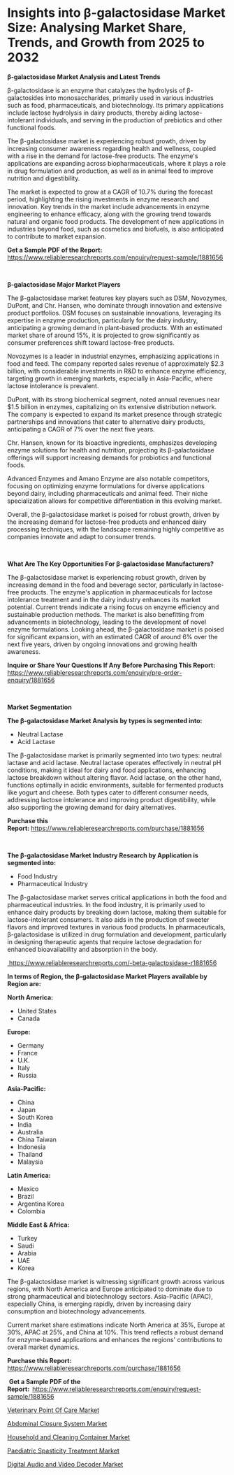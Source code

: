 <p><h1>Insights into β-galactosidase Market Size: Analysing Market Share, Trends, and Growth from 2025 to 2032</h1></p><p><strong>β-galactosidase Market Analysis and Latest Trends</strong></p>
<p><p>β-galactosidase is an enzyme that catalyzes the hydrolysis of β-galactosides into monosaccharides, primarily used in various industries such as food, pharmaceuticals, and biotechnology. Its primary applications include lactose hydrolysis in dairy products, thereby aiding lactose-intolerant individuals, and serving in the production of prebiotics and other functional foods.</p><p>The β-galactosidase market is experiencing robust growth, driven by increasing consumer awareness regarding health and wellness, coupled with a rise in the demand for lactose-free products. The enzyme's applications are expanding across biopharmaceuticals, where it plays a role in drug formulation and production, as well as in animal feed to improve nutrition and digestibility.</p><p>The market is expected to grow at a CAGR of 10.7% during the forecast period, highlighting the rising investments in enzyme research and innovation. Key trends in the market include advancements in enzyme engineering to enhance efficacy, along with the growing trend towards natural and organic food products. The development of new applications in industries beyond food, such as cosmetics and biofuels, is also anticipated to contribute to market expansion.</p></p>
<p><strong>Get a Sample PDF of the Report:&nbsp;</strong> <a href="https://www.reliableresearchreports.com/enquiry/request-sample/1881656?utm_campaign=33&utm_medium=2&utm_source=Github&utm_content=ia&utm_term=13012025&utm_id=b-galactosidase">https://www.reliableresearchreports.com/enquiry/request-sample/1881656</a></p>
<p>&nbsp;</p>
<p><strong>β-galactosidase Major Market Players</strong></p>
<p><p>The β-galactosidase market features key players such as DSM, Novozymes, DuPont, and Chr. Hansen, who dominate through innovation and extensive product portfolios. DSM focuses on sustainable innovations, leveraging its expertise in enzyme production, particularly for the dairy industry, anticipating a growing demand in plant-based products. With an estimated market share of around 15%, it is projected to grow significantly as consumer preferences shift toward lactose-free products.</p><p>Novozymes is a leader in industrial enzymes, emphasizing applications in food and feed. The company reported sales revenue of approximately $2.3 billion, with considerable investments in R&D to enhance enzyme efficiency, targeting growth in emerging markets, especially in Asia-Pacific, where lactose intolerance is prevalent.</p><p>DuPont, with its strong biochemical segment, noted annual revenues near $1.5 billion in enzymes, capitalizing on its extensive distribution network. The company is expected to expand its market presence through strategic partnerships and innovations that cater to alternative dairy products, anticipating a CAGR of 7% over the next five years.</p><p>Chr. Hansen, known for its bioactive ingredients, emphasizes developing enzyme solutions for health and nutrition, projecting its β-galactosidase offerings will support increasing demands for probiotics and functional foods. </p><p>Advanced Enzymes and Amano Enzyme are also notable competitors, focusing on optimizing enzyme formulations for diverse applications beyond dairy, including pharmaceuticals and animal feed. Their niche specialization allows for competitive differentiation in this evolving market.</p><p>Overall, the β-galactosidase market is poised for robust growth, driven by the increasing demand for lactose-free products and enhanced dairy processing techniques, with the landscape remaining highly competitive as companies innovate and adapt to consumer trends.</p></p>
<p>&nbsp;</p>
<p><strong>What Are The Key Opportunities For β-galactosidase Manufacturers?</strong></p>
<p><p>The β-galactosidase market is experiencing robust growth, driven by increasing demand in the food and beverage sector, particularly in lactose-free products. The enzyme's application in pharmaceuticals for lactose intolerance treatment and in the dairy industry enhances its market potential. Current trends indicate a rising focus on enzyme efficiency and sustainable production methods. The market is also benefitting from advancements in biotechnology, leading to the development of novel enzyme formulations. Looking ahead, the β-galactosidase market is poised for significant expansion, with an estimated CAGR of around 6% over the next five years, driven by ongoing innovations and growing health awareness.</p></p>
<p><strong>Inquire or Share Your Questions If Any Before Purchasing This Report:</strong> <a href="https://www.reliableresearchreports.com/enquiry/pre-order-enquiry/1881656?utm_campaign=33&utm_medium=2&utm_source=Github&utm_content=ia&utm_term=13012025&utm_id=b-galactosidase">https://www.reliableresearchreports.com/enquiry/pre-order-enquiry/1881656</a></p>
<p>&nbsp;</p>
<p><strong>Market Segmentation</strong></p>
<p><strong>The β-galactosidase Market Analysis by types is segmented into:</strong></p>
<p><ul><li>Neutral Lactase</li><li>Acid Lactase</li></ul></p>
<p><p>The β-galactosidase market is primarily segmented into two types: neutral lactase and acid lactase. Neutral lactase operates effectively in neutral pH conditions, making it ideal for dairy and food applications, enhancing lactose breakdown without altering flavor. Acid lactase, on the other hand, functions optimally in acidic environments, suitable for fermented products like yogurt and cheese. Both types cater to different consumer needs, addressing lactose intolerance and improving product digestibility, while also supporting the growing demand for dairy alternatives.</p></p>
<p><strong>Purchase this Report:&nbsp;</strong><a href="https://www.reliableresearchreports.com/purchase/1881656?utm_campaign=33&utm_medium=2&utm_source=Github&utm_content=ia&utm_term=13012025&utm_id=b-galactosidase">https://www.reliableresearchreports.com/purchase/1881656</a></p>
<p>&nbsp;</p>
<p><strong>The β-galactosidase Market Industry Research by Application is segmented into:</strong></p>
<p><ul><li>Food Industry</li><li>Pharmaceutical Industry</li></ul></p>
<p><p>The β-galactosidase market serves critical applications in both the food and pharmaceutical industries. In the food industry, it is primarily used to enhance dairy products by breaking down lactose, making them suitable for lactose-intolerant consumers. It also aids in the production of sweeter flavors and improved textures in various food products. In pharmaceuticals, β-galactosidase is utilized in drug formulation and development, particularly in designing therapeutic agents that require lactose degradation for enhanced bioavailability and absorption in the body.</p></p>
<p><a href="https://www.reliableresearchreports.com/-beta-galactosidase-r1881656?utm_campaign=33&utm_medium=2&utm_source=Github&utm_content=ia&utm_term=13012025&utm_id=b-galactosidase">&nbsp;https://www.reliableresearchreports.com/-beta-galactosidase-r1881656</a></p>
<p><strong>In terms of Region, the β-galactosidase Market Players available by Region are:</strong></p>
<p>
    <p> <strong> North America: </strong>
        <ul>
            <li>United States</li>
            <li>Canada</li>
        </ul>
        </p> 
    <p> <strong> Europe: </strong>
        <ul>
            <li>Germany</li>
            <li>France</li>
            <li>U.K.</li>
            <li>Italy</li>
            <li>Russia</li>
        </ul>
        </p> 
    <p> <strong> Asia-Pacific: </strong>
        <ul>
            <li>China</li>
            <li>Japan</li>
            <li>South Korea</li>
            <li>India</li>
            <li>Australia</li>
            <li>China Taiwan</li>
            <li>Indonesia</li>
            <li>Thailand</li>
            <li>Malaysia</li>
        </ul>
        </p> 
    <p> <strong> Latin America: </strong>
        <ul>
            <li>Mexico</li>
            <li>Brazil</li>
            <li>Argentina Korea</li>
            <li>Colombia</li>
        </ul>
        </p> 
    <p> <strong> Middle East & Africa: </strong>
        <ul>
            <li>Turkey</li>
            <li>Saudi</li>
            <li>Arabia</li>
            <li>UAE</li>
            <li>Korea</li>
        </ul>
    </p>
    </p>
<p><p>The β-galactosidase market is witnessing significant growth across various regions, with North America and Europe anticipated to dominate due to strong pharmaceutical and biotechnology sectors. Asia-Pacific (APAC), especially China, is emerging rapidly, driven by increasing dairy consumption and biotechnology advancements. </p><p>Current market share estimations indicate North America at 35%, Europe at 30%, APAC at 25%, and China at 10%. This trend reflects a robust demand for enzyme-based applications and enhances the regions' contributions to overall market dynamics.</p></p>
<p><strong>Purchase this Report: </strong><a href="https://www.reliableresearchreports.com/purchase/1881656?utm_campaign=33&utm_medium=2&utm_source=Github&utm_content=ia&utm_term=13012025&utm_id=b-galactosidase">https://www.reliableresearchreports.com/purchase/1881656</a></p>
<p>&nbsp;<strong>Get a Sample PDF of the Report:&nbsp;&nbsp;</strong><a href="https://www.reliableresearchreports.com/enquiry/request-sample/1881656?utm_campaign=33&utm_medium=2&utm_source=Github&utm_content=ia&utm_term=13012025&utm_id=b-galactosidase">https://www.reliableresearchreports.com/enquiry/request-sample/1881656</a></p>
<p><strong></strong></p>
<p><p><a href="https://github.com/XavierTyler76/Market-Research-Report-List-1/blob/main/veterinary-point-of-care-market.md?utm_campaign=33&utm_medium=2&utm_source=Github&utm_content=ia&utm_term=13012025&utm_id=b-galactosidase">Veterinary Point Of Care Market</a></p><p><a href="https://github.com/rodinayygacklezi/Market-Research-Report-List-1/blob/main/abdominal-closure-system-market.md?utm_campaign=33&utm_medium=2&utm_source=Github&utm_content=ia&utm_term=13012025&utm_id=b-galactosidase">Abdominal Closure System Market</a></p><p><a href="https://github.com/lindaopodray/Market-Research-Report-List-1/blob/main/household-and-cleaning-container-market.md?utm_campaign=33&utm_medium=2&utm_source=Github&utm_content=ia&utm_term=13012025&utm_id=b-galactosidase">Household and Cleaning Container Market</a></p><p><a href="https://github.com/flnordan65e0/Market-Research-Report-List-1/blob/main/paediatric-spasticity-treatment-market.md?utm_campaign=33&utm_medium=2&utm_source=Github&utm_content=ia&utm_term=13012025&utm_id=b-galactosidase">Paediatric Spasticity Treatment Market</a></p><p><a href="https://github.com/OlenFleming68/Market-Research-Report-List-1/blob/main/digital-audio-and-video-decoder-market.md?utm_campaign=33&utm_medium=2&utm_source=Github&utm_content=ia&utm_term=13012025&utm_id=b-galactosidase">Digital Audio and Video Decoder Market</a></p></p>